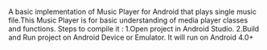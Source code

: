 A basic implementation of Music Player for Android that plays single music file.This Music Player is for basic understanding of media player classes and functions.
Steps to compile it :
1.Open project in Android Studio.
2.Build and Run project on Android Device or Emulator.
It will run on Android 4.0+
